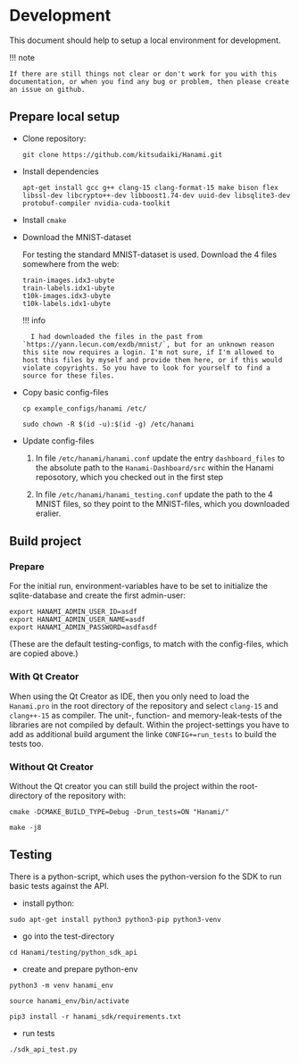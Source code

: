 # Development

This document should help to setup a local environment for development.

!!! note

    If there are still things not clear or don't work for you with this documentation, or when you find any bug or problem, then please create an issue on github.

## Prepare local setup

- Clone repository:

    ```
    git clone https://github.com/kitsudaiki/Hanami.git
    ```

- Install dependencies

    ```
    apt-get install gcc g++ clang-15 clang-format-15 make bison flex libssl-dev libcrypto++-dev libboost1.74-dev uuid-dev libsqlite3-dev protobuf-compiler nvidia-cuda-toolkit
    ```

- Install `cmake`

- Download the MNIST-dataset

    For testing the standard MNIST-dataset is used. Download the 4 files somewhere from the web:

    ```
    train-images.idx3-ubyte
    train-labels.idx1-ubyte
    t10k-images.idx3-ubyte
    t10k-labels.idx1-ubyte
    ```

    !!! info 

        I had downloaded the files in the past from `https://yann.lecun.com/exdb/mnist/`, but for an unknown reason this site now requires a login. I'm not sure, if I'm allowed to host this files by myself and provide them here, or if this would violate copyrights. So you have to look for yourself to find a source for these files.

- Copy basic config-files

    ```
    cp example_configs/hanami /etc/

    sudo chown -R $(id -u):$(id -g) /etc/hanami
    ```

- Update config-files

    1. In file `/etc/hanami/hanami.conf` update the entry `dashboard_files` to the absolute path to the `Hanami-Dashboard/src` within the Hanami reposotory, which you checked out in the first step

    2. In file `/etc/hanami/hanami_testing.conf` update the path to the 4 MNIST files, so they point to the MNIST-files, which you downloaded eralier.

## Build project

### Prepare

For the initial run, environment-variables have to be set to initialize the sqlite-database and create the first admin-user:

```
export HANAMI_ADMIN_USER_ID=asdf
export HANAMI_ADMIN_USER_NAME=asdf
export HANAMI_ADMIN_PASSWORD=asdfasdf
```

(These are the default testing-configs, to match with the config-files, which are copied above.)

### With Qt Creator

When using the Qt Creator as IDE, then you only need to load the `Hanami.pro` in the root directory of the repository and select `clang-15` and `clang++-15` as compiler. The unit-, function- and memory-leak-tests of the libraries are not compiled by default. Within the project-settings you have to add as additional build argument the linke `CONFIG+=run_tests` to build the tests too.

### Without Qt Creator

Without the Qt creator you can still build the project within the root-directory of the repository with:

```
cmake -DCMAKE_BUILD_TYPE=Debug -Drun_tests=ON "Hanami/"

make -j8
```

## Testing

There is a python-script, which uses the python-version fo the SDK to run basic tests against the API.

- install python:

```
sudo apt-get install python3 python3-pip python3-venv
```

- go into the test-directory 

`cd Hanami/testing/python_sdk_api`


- create and prepare python-env

```
python3 -m venv hanami_env

source hanami_env/bin/activate

pip3 install -r hanami_sdk/requirements.txt 
```

- run tests

`./sdk_api_test.py`


